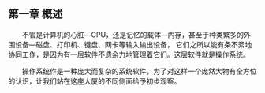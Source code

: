 ## 第一章 概述
&emsp;&emsp;不管是计算机的心脏—CPU，还是记忆的载体—内存，甚至于种类繁多的外围设备—磁盘、打印机、键盘、网卡等输入输出设备，
它们之所以能有条不紊地协同工作，是因为有一层软件不遗余力地管理着它们。这层软件就是操作系统。

&emsp;&emsp;操作系统作是一种庞大而复杂的系统软件，为了对这样一个庞然大物有全方位的认识，让我们站在这座大厦的不同侧面给予初步观察。
